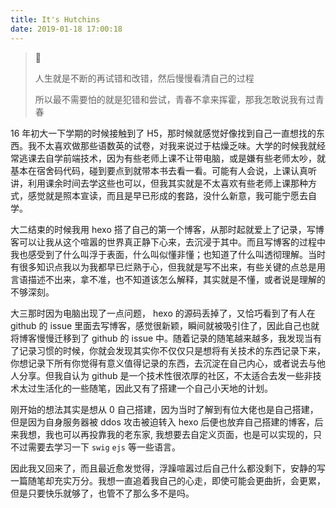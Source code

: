 ```yaml
---
title: It's Hutchins
date: 2019-01-18 17:00:18
---
```


<blockquote class="blockquote-center">
    <p>人生就是不断的再试错和改错，然后慢慢看清自己的过程</p>
    <p>所以最不需要怕的就是犯错和尝试，青春不拿来挥霍，那我怎敢说我有过青春</p>
</blockquote>

16 年初大一下学期的时候接触到了 H5，那时候就感觉好像找到自己一直想找的东西。我不太喜欢做那些语数英的试卷，对我来说过于枯燥乏味。大学的时候我就经常逃课去自学前端技术，因为有些老师上课不让带电脑，或是嫌有些老师太吵，就基本在宿舍码代码，碰到要点到就带本书去看一看。可能有人会说，上课认真听讲，利用课余时间去学这些也可以，但我其实就是不太喜欢有些老师上课那种方式，感觉就是照本宣读，而且是早已形成的套路，没什么新意，我可能宁愿去自学。

大二结束的时候我用 hexo 搭了自己的第一个博客，从那时起就爱上了记录，写博客可以让我从这个喧嚣的世界真正静下心来，去沉浸于其中。而且写博客的过程中我也感受到了什么叫浮于表面，什么叫似懂非懂；也知道了什么叫透彻理解。当时有很多知识点我以为我都早已烂熟于心，但我就是写不出来，有些关键的点总是用言语描述不出来，拿不准，也不知道该怎么解释，其实就是不懂，或者说是理解的不够深刻。

大三那时因为电脑出现了一点问题， hexo 的源码丢掉了，又恰巧看到了有人在 github 的 issue 里面去写博客，感觉很新颖，瞬间就被吸引住了，因此自己也就将博客慢慢迁移到了 github 的 issue 中。随着记录的随笔越来越多，我发现当有了记录习惯的时候，你就会发现其实你不仅仅只是想将有关技术的东西记录下来，你想记录下所有你觉得有意义值得记录的东西，去沉淀在自己内心，或者说去与他人分享。但我自认为 github 是一个技术性很浓厚的社区，不太适合去发一些非技术太过生活化的一些随笔，因此又有了搭建一个自己小天地的计划。

刚开始的想法其实是想从 0 自己搭建，因为当时了解到有位大佬也是自己搭建，但是因为自身服务器被 ddos 攻击被迫转入 hexo 后便也放弃自己搭建的博客，后来我想，我也可以再投靠我的老东家, 我想要去自定义页面，也是可以实现的，只不过需要去学习一下 `swig` `ejs` 等一些语言。

因此我又回来了，而且最近愈发觉得，浮躁喧嚣过后自己什么都没剩下，安静的写一篇随笔却充实万分。我想一直追着我自己的心走，即使可能会更曲折，会更累，但是只要快乐就够了，也管不了那么多不是吗。